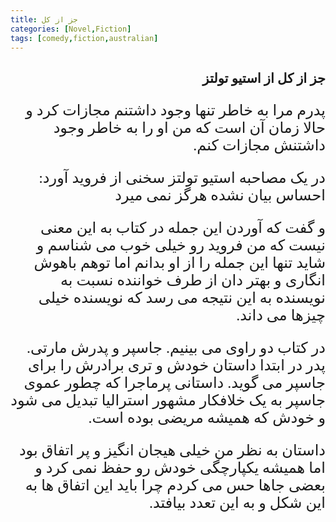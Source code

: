 ```yaml
---
title: جز از کل
categories: [Novel,Fiction]
tags: [comedy,fiction,australian]
---
```


<style type="text/css"> 
@font-face { font-family: 'Roya'; src: url('../../roya.ttf'); } 
p { font-family: Roya; direction: rtl; font-size:24px; } 
ul {direction:rtl;font-family: Roya;}
h2 {direction:rtl;font-family: Roya;}
</style> 

## جز از کل از استیو تولتز

پدرم مرا به خاطر تنها وجود داشتنم مجازات کرد و حالا زمان آن است که من او را به خاطر وجود داشتنش مجازات کنم. 

در یک مصاحبه  استیو تولتز سخنی از فروید آورد:
احساس بیان نشده هرگز نمی میرد

و گفت که آوردن این جمله در کتاب به این معنی نیست که من فروید رو خیلی خوب می شناسم و شاید تنها این جمله را از او بدانم اما توهم باهوش انگاری و بهتر دان از طرف خواننده نسبت به نویسنده به این نتیجه می رسد که نویسنده خیلی چیزها می داند. 

در کتاب دو راوی می بینیم. جاسپر و پدرش مارتی. پدر در ابتدا داستان خودش و تری برادرش را برای جاسپر می گوید.
داستانی پرماجرا که چطور عموی جاسپر به یک خلافکار مشهور استرالیا تبدیل می شود و خودش که همیشه مریضی بوده است.

داستان به نظر من خیلی هیجان انگیز و پر اتفاق بود اما همیشه یکپارچگی خودش رو حفظ نمی کرد و بعضی جاها حس می کردم چرا باید این اتفاق ها به این شکل و به این تعدد بیافتد.


